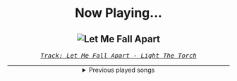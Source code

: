 <div align="center"> 
<h1>Now Playing...</h1>

![Let Me Fall Apart](https://i.scdn.co/image/ab67616d00001e02e7bdb09c822252c93e3f9a57)
--
_<samp><a href="https://open.spotify.com/track/2NT3vBkWwhfob1dtxY68uV">Track: Let Me Fall Apart - Light The Torch</a></samp>_

<div style="border: 1px #4B5054 solid"></div>
<details>
  <summary>
    Previous played songs
  </summary>
  <table>
    <thead>
      <tr>
        <th>
          Artist
        </th>
        <th>
          Song
        </th>
        <th>
          Link
        </th>
      </tr>
    </thead>
    <tbody>
      <tr><td>Light The Torch</td><td>Let Me Fall Apart</td><td><a href="https://open.spotify.com/track/2NT3vBkWwhfob1dtxY68uV">https://open.spotify.com/track/2NT3vBkWwhfob1dtxY68uV</a></td></tr><tr><td>Atreyu</td><td>Creature</td><td><a href="https://open.spotify.com/track/2kH4Tyy2DUT9aa55SWgjkI">https://open.spotify.com/track/2kH4Tyy2DUT9aa55SWgjkI</a></td></tr><tr><td>Of Mice & Men</td><td>Obsolete</td><td><a href="https://open.spotify.com/track/0FCY8j3JRrZ2ynRUdMK9pS">https://open.spotify.com/track/0FCY8j3JRrZ2ynRUdMK9pS</a></td></tr><tr><td>We Came As Romans</td><td>Carry the Weight</td><td><a href="https://open.spotify.com/track/17aUTUaDHrwv49PViccjy9">https://open.spotify.com/track/17aUTUaDHrwv49PViccjy9</a></td></tr><tr><td>We Came As Romans</td><td>Plagued</td><td><a href="https://open.spotify.com/track/6xC8tcFBMMjJIyfPw66lDF">https://open.spotify.com/track/6xC8tcFBMMjJIyfPw66lDF</a></td></tr><tr><td>Palisades</td><td>Through Hell</td><td><a href="https://open.spotify.com/track/26HE6AP6CmJDhkyGRYrSht">https://open.spotify.com/track/26HE6AP6CmJDhkyGRYrSht</a></td></tr><tr><td>Dead Poetic</td><td>New Medicines</td><td><a href="https://open.spotify.com/track/2UMuVwCwPUdTmAYYgd88Fg">https://open.spotify.com/track/2UMuVwCwPUdTmAYYgd88Fg</a></td></tr><tr><td>Phinehas</td><td>Eternally Apart</td><td><a href="https://open.spotify.com/track/0S2Fkr2mysU2alHf7gwi17">https://open.spotify.com/track/0S2Fkr2mysU2alHf7gwi17</a></td></tr><tr><td>Currents</td><td>Better Days</td><td><a href="https://open.spotify.com/track/1BqzzWlA868p8J5VIbp50A">https://open.spotify.com/track/1BqzzWlA868p8J5VIbp50A</a></td></tr><tr><td>Atreyu</td><td>Drowning</td><td><a href="https://open.spotify.com/track/1knxUcq12YCES1O1Q6ImCY">https://open.spotify.com/track/1knxUcq12YCES1O1Q6ImCY</a></td></tr><tr><td>Light The Torch</td><td>Death of Me</td><td><a href="https://open.spotify.com/track/2gSFkajNcVKqe0CtmSawnm">https://open.spotify.com/track/2gSFkajNcVKqe0CtmSawnm</a></td></tr><tr><td>The Ghost Inside</td><td>Earn It</td><td><a href="https://open.spotify.com/track/1dEDi8paa8WJCnt42Rkb8W">https://open.spotify.com/track/1dEDi8paa8WJCnt42Rkb8W</a></td></tr><tr><td>Motionless In White</td><td>Cyberhex</td><td><a href="https://open.spotify.com/track/2vNUATEUKbavRo2gMjHs2S">https://open.spotify.com/track/2vNUATEUKbavRo2gMjHs2S</a></td></tr><tr><td>Atreyu</td><td>Watch Me Burn</td><td><a href="https://open.spotify.com/track/52HjwNVAoDmpawoYGYfG3p">https://open.spotify.com/track/52HjwNVAoDmpawoYGYfG3p</a></td></tr><tr><td>NOVELISTS</td><td>Terrorist</td><td><a href="https://open.spotify.com/track/6kvQe0HWLETwLcsmn8ceIf">https://open.spotify.com/track/6kvQe0HWLETwLcsmn8ceIf</a></td></tr><tr><td>Motionless In White</td><td>Scoring The End Of The World (feat. Mick Gordon)</td><td><a href="https://open.spotify.com/track/0Tkgl0sQyr6QO0IGmS8aa5">https://open.spotify.com/track/0Tkgl0sQyr6QO0IGmS8aa5</a></td></tr><tr><td>As I Lay Dying</td><td>Blinded</td><td><a href="https://open.spotify.com/track/2HdjEa5BP2VACt1velDTIk">https://open.spotify.com/track/2HdjEa5BP2VACt1velDTIk</a></td></tr><tr><td>Kingdom Of Giants</td><td>Bleach</td><td><a href="https://open.spotify.com/track/5S7EeRgYr2T5EqqHhxY6YD">https://open.spotify.com/track/5S7EeRgYr2T5EqqHhxY6YD</a></td></tr><tr><td>Story Of The Year</td><td>War</td><td><a href="https://open.spotify.com/track/1ED1SD4TRK5NprtJ837Eaa">https://open.spotify.com/track/1ED1SD4TRK5NprtJ837Eaa</a></td></tr><tr><td>Currents</td><td>Monsters</td><td><a href="https://open.spotify.com/track/0FnNvh5Azabpbfb7xSmZpj">https://open.spotify.com/track/0FnNvh5Azabpbfb7xSmZpj</a></td></tr>
    </tbody>
  </table>
</details>

</div>
